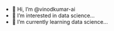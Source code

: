 - 👋 Hi, I’m @vinodkumar-ai
- 👀 I’m interested in data science...
- 🌱 I’m currently learning  data science...


<!---
vinodkumar-ai/vinodkumar-ai is a ✨ special ✨ repository because its `README.md` (this file) appears on your GitHub profile.
You can click the Preview link to take a look at your changes.
--->
